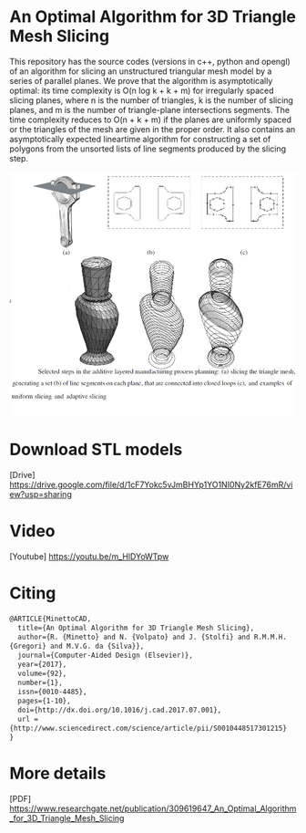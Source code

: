 # An Optimal Algorithm for 3D Triangle Mesh Slicing 

This repository has the source codes (versions in c++, python and opengl) of an algorithm for slicing an unstructured triangular mesh model by a series of parallel planes. We prove that the algorithm is asymptotically optimal: its time complexity is O(n log k + k + m) for irregularly spaced slicing planes, where n is the number of triangles, k is the number of slicing planes, and m is the number of triangle-plane intersections segments. The time complexity reduces to O(n + k + m) if the planes are uniformly spaced or the triangles of the mesh are given in the proper order. It also contains an asymptotically expected lineartime algorithm for constructing a set of polygons from the unsorted lists of line segments produced by the slicing step. 

![](/assets/slicing.jpg)

# Download STL models

[Drive] https://drive.google.com/file/d/1cF7Yokc5vJmBHYp1YO1NI0Ny2kfE76mR/view?usp=sharing

# Video

[Youtube] https://youtu.be/m_HlDYoWTpw

# Citing

```
@ARTICLE{MinettoCAD,
  title={An Optimal Algorithm for 3D Triangle Mesh Slicing}, 
  author={R. {Minetto} and N. {Volpato} and J. {Stolfi} and R.M.M.H. {Gregori} and M.V.G. da {Silva}},
  journal={Computer-Aided Design (Elsevier)}, 
  year={2017},
  volume={92},
  number={1},
  issn={0010-4485},
  pages={1-10},
  doi={http://dx.doi.org/10.1016/j.cad.2017.07.001},
  url = {http://www.sciencedirect.com/science/article/pii/S0010448517301215}
}
```
# More details

[PDF] https://www.researchgate.net/publication/309619647_An_Optimal_Algorithm_for_3D_Triangle_Mesh_Slicing
